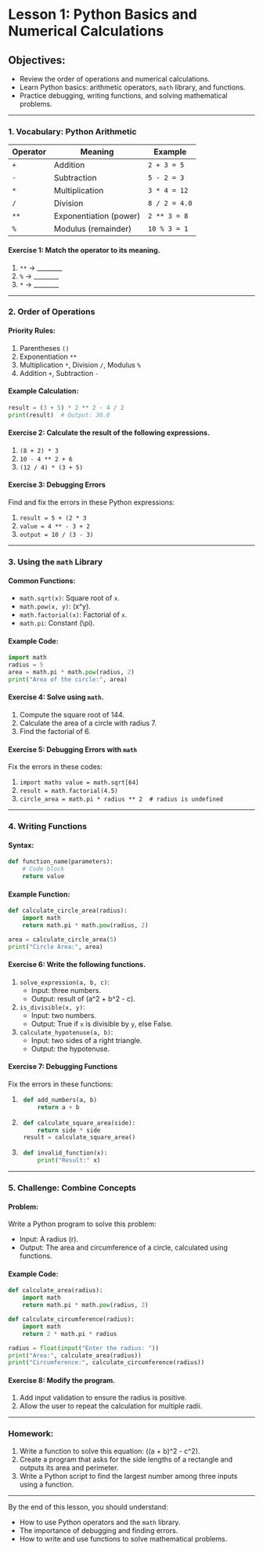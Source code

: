 # Lesson 1: Python Basics and Numerical Calculations

## Objectives:
- Review the order of operations and numerical calculations.
- Learn Python basics: arithmetic operators, `math` library, and functions.
- Practice debugging, writing functions, and solving mathematical problems.

---

### 1. Vocabulary: Python Arithmetic

| Operator | Meaning                       | Example       |
|----------|-------------------------------|---------------|
| `+`      | Addition                      | `2 + 3 = 5`   |
| `-`      | Subtraction                   | `5 - 2 = 3`   |
| `*`      | Multiplication                | `3 * 4 = 12`  |
| `/`      | Division                      | `8 / 2 = 4.0` |
| `**`     | Exponentiation (power)        | `2 ** 3 = 8`  |
| `%`      | Modulus (remainder)           | `10 % 3 = 1`  |

#### Exercise 1: Match the operator to its meaning.
1. `**` → ________
2. `%` → ________
3. `*` → ________

---

### 2. Order of Operations

#### Priority Rules:
1. Parentheses `()`
2. Exponentiation `**`
3. Multiplication `*`, Division `/`, Modulus `%`
4. Addition `+`, Subtraction `-`

#### Example Calculation:
```python
result = (3 + 5) * 2 ** 2 - 4 / 2
print(result)  # Output: 30.0
```

#### Exercise 2: Calculate the result of the following expressions.
1. `(8 + 2) * 3`
2. `10 - 4 ** 2 + 6`
3. `(12 / 4) * (3 + 5)`

#### Exercise 3: Debugging Errors
Find and fix the errors in these Python expressions:
1. `result = 5 + (2 * 3`
2. `value = 4 ** - 3 + 2`
3. `output = 10 / (3 - 3)`

---

### 3. Using the `math` Library

#### Common Functions:
- `math.sqrt(x)`: Square root of `x`.
- `math.pow(x, y)`: \(x^y\).
- `math.factorial(x)`: Factorial of `x`.
- `math.pi`: Constant \(\pi\).

#### Example Code:
```python
import math
radius = 5
area = math.pi * math.pow(radius, 2)
print("Area of the circle:", area)
```

#### Exercise 4: Solve using `math`.
1. Compute the square root of 144.
2. Calculate the area of a circle with radius 7.
3. Find the factorial of 6.

#### Exercise 5: Debugging Errors with `math`
Fix the errors in these codes:
1. `import maths
value = math.sqrt[64]`
2. `result = math.factorial(4.5)`
3. `circle_area = math.pi * radius ** 2  # radius is undefined`

---

### 4. Writing Functions

#### Syntax:
```python
def function_name(parameters):
    # Code block
    return value
```

#### Example Function:
```python
def calculate_circle_area(radius):
    import math
    return math.pi * math.pow(radius, 2)

area = calculate_circle_area(5)
print("Circle Area:", area)
```

#### Exercise 6: Write the following functions.
1. `solve_expression(a, b, c)`:
   - Input: three numbers.
   - Output: result of \(a^2 + b^2 - c\).
2. `is_divisible(x, y)`:
   - Input: two numbers.
   - Output: True if `x` is divisible by `y`, else False.
3. `calculate_hypotenuse(a, b)`:
   - Input: two sides of a right triangle.
   - Output: the hypotenuse.

#### Exercise 7: Debugging Functions
Fix the errors in these functions:
1. ````python
    def add_numbers(a, b)
        return a + b
    ````
2. ```python
    def calculate_square_area(side):
        return side * side
    result = calculate_square_area()
    ```
3. ```python
    def invalid_function(x):
        print("Result:" x)
    ```

---

### 5. Challenge: Combine Concepts

#### Problem:
Write a Python program to solve this problem:
- Input: A radius \(r\).
- Output: The area and circumference of a circle, calculated using functions.

#### Example Code:
```python
def calculate_area(radius):
    import math
    return math.pi * math.pow(radius, 2)

def calculate_circumference(radius):
    import math
    return 2 * math.pi * radius

radius = float(input("Enter the radius: "))
print("Area:", calculate_area(radius))
print("Circumference:", calculate_circumference(radius))
```

#### Exercise 8: Modify the program.
1. Add input validation to ensure the radius is positive.
2. Allow the user to repeat the calculation for multiple radii.

---

### Homework:
1. Write a function to solve this equation: \((a + b)^2 - c^2\).
2. Create a program that asks for the side lengths of a rectangle and outputs its area and perimeter.
3. Write a Python script to find the largest number among three inputs using a function.

---

By the end of this lesson, you should understand:
- How to use Python operators and the `math` library.
- The importance of debugging and finding errors.
- How to write and use functions to solve mathematical problems.
